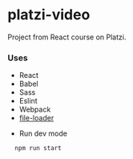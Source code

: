 # platzi-video
Project from React course on Platzi.

### Uses

* React
* Babel
* Sass
* Eslint
* Webpack
* [file-loader](https://www.npmjs.com/package/file-loader)

- Run dev mode

``` bash
  npm run start
```
